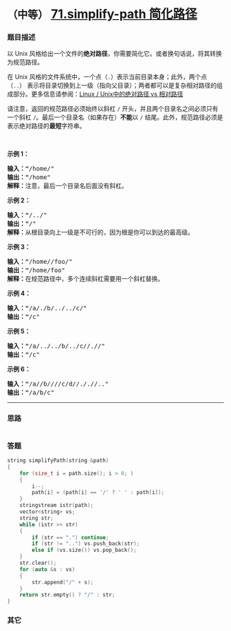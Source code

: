 # `（中等）`  [71.simplify-path 简化路径](https://leetcode-cn.com/problems/simplify-path/)

### 题目描述
<p>以 Unix 风格给出一个文件的<strong>绝对路径</strong>，你需要简化它。或者换句话说，将其转换为规范路径。</p>

<p>在 Unix 风格的文件系统中，一个点（<code>.</code>）表示当前目录本身；此外，两个点 （<code>..</code>）&nbsp;表示将目录切换到上一级（指向父目录）；两者都可以是复杂相对路径的组成部分。更多信息请参阅：<a href="https://blog.csdn.net/u011327334/article/details/50355600">Linux / Unix中的绝对路径 vs 相对路径</a></p>

<p>请注意，返回的规范路径必须始终以斜杠 <code>/</code> 开头，并且两个目录名之间必须只有一个斜杠 <code>/</code>。最后一个目录名（如果存在）<strong>不能</strong>以 <code>/</code> 结尾。此外，规范路径必须是表示绝对路径的<strong>最短</strong>字符串。</p>

<p>&nbsp;</p>

<p><strong>示例 1：</strong></p>

<pre><strong>输入："</strong>/home/"
<strong>输出："</strong>/home"
<strong>解释：</strong>注意，最后一个目录名后面没有斜杠。
</pre>

<p><strong>示例 2：</strong></p>

<pre><strong>输入："</strong>/../"
<strong>输出："</strong>/"
<strong>解释：</strong>从根目录向上一级是不可行的，因为根是你可以到达的最高级。
</pre>

<p><strong>示例 3：</strong></p>

<pre><strong>输入："</strong>/home//foo/"
<strong>输出："</strong>/home/foo"
<strong>解释：</strong>在规范路径中，多个连续斜杠需要用一个斜杠替换。
</pre>

<p><strong>示例 4：</strong></p>

<pre><strong>输入："</strong>/a/./b/../../c/"
<strong>输出："</strong>/c"
</pre>

<p><strong>示例 5：</strong></p>

<pre><strong>输入："</strong>/a/../../b/../c//.//"
<strong>输出："</strong>/c"
</pre>

<p><strong>示例 6：</strong></p>

<pre><strong>输入："</strong>/a//b////c/d//././/.."
<strong>输出："</strong>/a/b/c"</pre>


---
### 思路
```
```

### 答题
``` C++
string simplifyPath(string &path)
{
	for (size_t i = path.size(); i > 0; )
	{
		i--;
		path[i] = (path[i] == '/' ? ' ' : path[i]);
	}
	stringstream istr(path);
	vector<string> vs;
	string str;
	while (istr >> str)
	{
		if (str == ".") continue;
		if (str != "..") vs.push_back(str);
		else if (vs.size()) vs.pop_back();
	}
	str.clear();
	for (auto &s : vs)
	{
		str.append("/" + s);
	}
	return str.empty() ? "/" : str;
}
```

### 其它
``` C++
```

